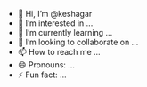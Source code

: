 - 👋 Hi, I’m @keshagar
- 👀 I’m interested in ...
- 🌱 I’m currently learning ...
- 💞️ I’m looking to collaborate on ...
- 📫 How to reach me ...
- 😄 Pronouns: ...
- ⚡ Fun fact: ...

<!---
keshagar/keshagar is a ✨ special ✨ repository because its `README.md` (this file) appears on your GitHub profile.
You can click the Preview link to take a look at your changes.
--->
